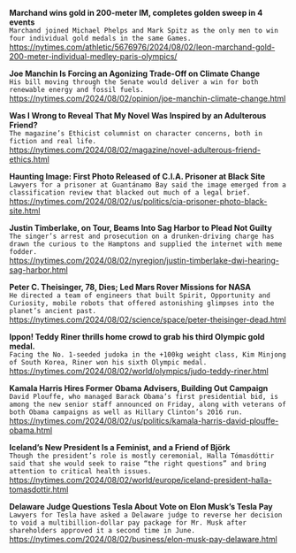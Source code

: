 **Marchand wins gold in 200-meter IM, completes golden sweep in 4 events**\
`Marchand joined Michael Phelps and Mark Spitz as the only men to win four individual gold medals in the same Games.`\
https://nytimes.com/athletic/5676976/2024/08/02/leon-marchand-gold-200-meter-individual-medley-paris-olympics/

**Joe Manchin Is Forcing an Agonizing Trade-Off on Climate Change**\
`His bill moving through the Senate would deliver a win for both renewable energy and fossil fuels.`\
https://nytimes.com/2024/08/02/opinion/joe-manchin-climate-change.html

**Was I Wrong to Reveal That My Novel Was Inspired by an Adulterous Friend?**\
`The magazine’s Ethicist columnist on character concerns, both in fiction and real life.`\
https://nytimes.com/2024/08/02/magazine/novel-adulterous-friend-ethics.html

**Haunting Image: First Photo Released of C.I.A. Prisoner at Black Site**\
`Lawyers for a prisoner at Guantánamo Bay said the image emerged from a classification review that blacked out much of a legal brief.`\
https://nytimes.com/2024/08/02/us/politics/cia-prisoner-photo-black-site.html

**Justin Timberlake, on Tour, Beams Into Sag Harbor to Plead Not Guilty**\
`The singer’s arrest and prosecution on a drunken-driving charge has drawn the curious to the Hamptons and supplied the internet with meme fodder.`\
https://nytimes.com/2024/08/02/nyregion/justin-timberlake-dwi-hearing-sag-harbor.html

**Peter C. Theisinger, 78, Dies; Led Mars Rover Missions for NASA**\
`He directed a team of engineers that built Spirit, Opportunity and Curiosity, mobile robots that offered astonishing glimpses into the planet’s ancient past.`\
https://nytimes.com/2024/08/02/science/space/peter-theisinger-dead.html

**Ippon! Teddy Riner thrills home crowd to grab his third Olympic gold medal.**\
`Facing the No. 1-seeded judoka in the +100kg weight class, Kim Minjong of South Korea, Riner won his sixth Olympic medal.`\
https://nytimes.com/2024/08/02/world/olympics/judo-teddy-riner.html

**Kamala Harris Hires Former Obama Advisers, Building Out Campaign**\
`David Plouffe, who managed Barack Obama’s first presidential bid, is among the new senior staff announced on Friday, along with veterans of both Obama campaigns as well as Hillary Clinton’s 2016 run.`\
https://nytimes.com/2024/08/02/us/politics/kamala-harris-david-plouffe-obama.html

**Iceland’s New President Is a Feminist, and a Friend of Björk**\
`Though the president’s role is mostly ceremonial, Halla Tómasdóttir said that she would seek to raise “the right questions” and bring attention to critical health issues.`\
https://nytimes.com/2024/08/02/world/europe/iceland-president-halla-tomasdottir.html

**Delaware Judge Questions Tesla About Vote on Elon Musk’s Tesla Pay**\
`Lawyers for Tesla have asked a Delaware judge to reverse her decision to void a multibillion-dollar pay package for Mr. Musk after shareholders approved it a second time in June.`\
https://nytimes.com/2024/08/02/business/elon-musk-pay-delaware.html

